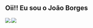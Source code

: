 ## Oii!! Eu sou o João Borges

<a href="https://github.com/jonhpaul5">
  <img align="center" src="https://github-readme-stats.vercel.app/api/pin/?username=anuraghazra&repo=github-readme-stats" />
</a>
<a href="https://github.com/jonhpaul5">
  <img align="center" src="https://github-readme-stats.vercel.app/api/wakatime?username=willianrod)](https://github.com/anuraghazra/github-readme-stats" />
</a>
